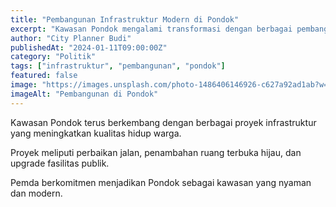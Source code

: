 ```yaml
---
title: "Pembangunan Infrastruktur Modern di Pondok"
excerpt: "Kawasan Pondok mengalami transformasi dengan berbagai pembangunan infrastruktur modern untuk kenyamanan warga."
author: "City Planner Budi"
publishedAt: "2024-01-11T09:00:00Z"
category: "Politik"
tags: ["infrastruktur", "pembangunan", "pondok"]
featured: false
image: "https://images.unsplash.com/photo-1486406146926-c627a92ad1ab?w=1200&h=675&fit=crop"
imageAlt: "Pembangunan di Pondok"
---
```


Kawasan Pondok terus berkembang dengan berbagai proyek infrastruktur yang meningkatkan kualitas hidup warga.

Proyek meliputi perbaikan jalan, penambahan ruang terbuka hijau, dan upgrade fasilitas publik.

Pemda berkomitmen menjadikan Pondok sebagai kawasan yang nyaman dan modern.
